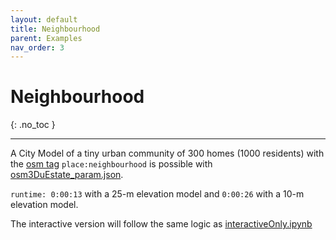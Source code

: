 ```yaml
---
layout: default
title: Neighbourhood
parent: Examples
nav_order: 3
---
```


# Neighbourhood
{: .no_toc }

---

A City Model of a tiny urban community of 300 homes (1000 residents) with the [osm tag](https://wiki.openstreetmap.org/wiki/Tags) `place:neighbourhood` is possible with [osm3DuEstate_param.json](https://github.com/AdrianKriger/geo3D/blob/main/osm3DUEstate_param.json). 

`runtime: 0:00:13` with a 25-m elevation model and `0:00:26` with a 10-m elevation model.  

The interactive version will follow the same logic as [interactiveOnly.ipynb](https://github.com/AdrianKriger/geo3D/blob/main/interactiveOnly.ipynb)
